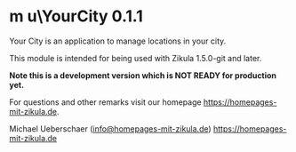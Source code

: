 # m u\YourCity 0.1.1

Your City is an application to manage locations in your city.

This module is intended for being used with Zikula 1.5.0-git and later.

**Note this is a development version which is NOT READY for production yet.**

For questions and other remarks visit our homepage https://homepages-mit-zikula.de.

Michael Ueberschaer (info@homepages-mit-zikula.de)
https://homepages-mit-zikula.de
